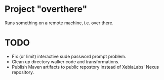 # Project "overthere"
Runs something on a remote machine, i.e. over there.

# TODO
* Fix (or limit) interactive sude password prompt problem.
* Clean up directory walker code and transformations.
* Publish Maven artifacts to public repostory instead of XebiaLabs' Nexus repository.
